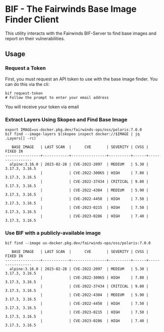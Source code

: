 # BIF - The Fairwinds Base Image Finder Client

This utility interacts with the Fairwinds BIF-Server to find base images and report on their vulnerabilities.

## Usage

### Request a Token

First, you must request an API token to use with the base image finder. You can do this via the cli:

```
bif request-token
# Follow the prompt to enter your email address
```

You will receive your token via email

### Extract Layers Using Skopeo and Find Base Image

```
export IMAGE=us-docker.pkg.dev/fairwinds-ops/oss/polaris:7.0.0
bif find --image-layers $(skopeo inspect docker://$IMAGE | jq .Layers[] -rc)

   BASE IMAGE   | LAST SCAN  |      CVE       | SEVERITY | CVSS |    FIXED IN     
----------------+------------+----------------+----------+------+-----------------
  alpine:3.16.0 | 2023-02-28 | CVE-2022-2097  | MEDIUM   | 5.30 | 3.17.3, 3.16.5  
                |            | CVE-2022-30065 | HIGH     | 7.80 | 3.17.3, 3.16.5  
                |            | CVE-2022-37434 | CRITICAL | 9.80 | 3.17.3, 3.16.5  
                |            | CVE-2022-4304  | MEDIUM   | 5.90 | 3.17.3, 3.16.5  
                |            | CVE-2022-4450  | HIGH     | 7.50 | 3.17.3, 3.16.5  
                |            | CVE-2023-0215  | HIGH     | 7.50 | 3.17.3, 3.16.5  
                |            | CVE-2023-0286  | HIGH     | 7.40 | 3.17.3, 3.16.5  
```

### Use BIF with a publicly-available image
```
bif find --image us-docker.pkg.dev/fairwinds-ops/oss/polaris:7.0.0

   BASE IMAGE   | LAST SCAN  |      CVE       | SEVERITY | CVSS |    FIXED IN     
----------------+------------+----------------+----------+------+-----------------
  alpine:3.16.0 | 2023-02-28 | CVE-2022-2097  | MEDIUM   | 5.30 | 3.17.3, 3.16.5  
                |            | CVE-2022-30065 | HIGH     | 7.80 | 3.17.3, 3.16.5  
                |            | CVE-2022-37434 | CRITICAL | 9.80 | 3.17.3, 3.16.5  
                |            | CVE-2022-4304  | MEDIUM   | 5.90 | 3.17.3, 3.16.5  
                |            | CVE-2022-4450  | HIGH     | 7.50 | 3.17.3, 3.16.5  
                |            | CVE-2023-0215  | HIGH     | 7.50 | 3.17.3, 3.16.5  
                |            | CVE-2023-0286  | HIGH     | 7.40 | 3.17.3, 3.16.5  
```
